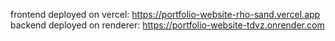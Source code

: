 frontend deployed on vercel: https://portfolio-website-rho-sand.vercel.app<br>
backend deployed on renderer: https://portfolio-website-tdvz.onrender.com
